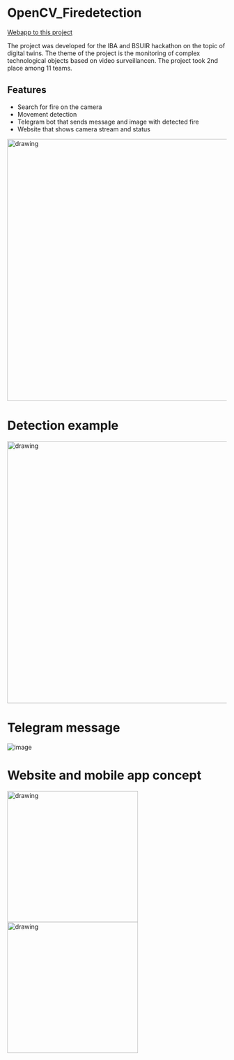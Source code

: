 # OpenCV_Firedetection

<a href="https://github.com/limepillX/Firedetection_webapp">Webapp to this project</a>

The project was developed for the IBA and BSUIR hackathon on the topic of digital twins.
The theme of the project is the monitoring of complex technological objects based on video surveillancen.
The project took 2nd place among 11 teams.

## Features

- Search for fire on the camera
- Movement detection
- Telegram bot that sends message and image with detected fire
- Website that shows camera stream and status

<img src="https://user-images.githubusercontent.com/59223504/194861741-13af2096-eb3d-4503-95a6-fd8e5cac6f69.png" alt="drawing" style="width:600px;"/>

<h1>Detection example</h1>

<img src="https://user-images.githubusercontent.com/59223504/194862333-4e3c77bd-b72c-494f-8540-abe8de839ec7.png" alt="drawing" style="width:600px;"/>


<h1>Telegram message</h1>

![image](https://user-images.githubusercontent.com/59223504/194862619-56cc2472-2c73-4355-8b9c-dc9a23c473f0.png)


<h1>Website and mobile app concept</h1>


<img src="https://user-images.githubusercontent.com/59223504/194862922-dacb536f-65d0-432b-acff-630ad0a02933.png" alt="drawing" style="height:300px; display:inline;"/><img src="https://user-images.githubusercontent.com/59223504/194863030-5f560193-9beb-484a-9966-d1d8f1755c31.png" alt="drawing" style="height:300px; display:inline;"/> 


